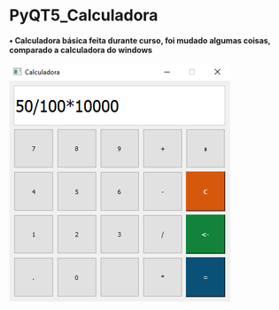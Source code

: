 # PyQT5_Calculadora
#### • Calculadora básica feita durante curso, foi mudado algumas coisas, comparado a calculadora do windows

![Calculadora](Calculadora_PyQT5.PNG)
